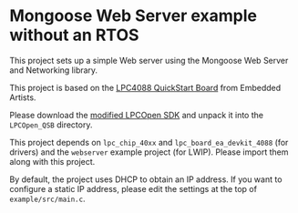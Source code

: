 Mongoose Web Server example without an RTOS
===========================================

This project sets up a simple Web server using the Mongoose Web Server and
Networking library.

This project is based on the [LPC4088 QuickStart Board](https://www.embeddedartists.com/products/boards/lpc4088_qsb.php) from Embedded Artists.

Please download the [modified LPCOpen SDK](https://www.embeddedartists.com/sites/default/files/support/qsb/lpc4088/lpcopen_2_10_lpcxpresso_arm_university_4088qsb.zip)
and unpack it into the `LPCOpen_QSB` directory.

This project depends on `lpc_chip_40xx` and `lpc_board_ea_devkit_4088` (for drivers)
and the `webserver` example project (for LWIP). Please import them along with this project.

By default, the project uses DHCP to obtain an IP address.
If you want to configure a static IP address, please edit the settings at the top of `example/src/main.c`.
